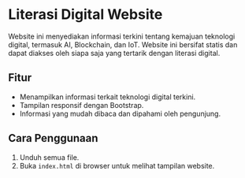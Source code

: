 # Literasi Digital Website

Website ini menyediakan informasi terkini tentang kemajuan teknologi digital, termasuk AI, Blockchain, dan IoT. Website ini bersifat statis dan dapat diakses oleh siapa saja yang tertarik dengan literasi digital.

## Fitur
- Menampilkan informasi terkait teknologi digital terkini.
- Tampilan responsif dengan Bootstrap.
- Informasi yang mudah dibaca dan dipahami oleh pengunjung.

## Cara Penggunaan
1. Unduh semua file.
2. Buka `index.html` di browser untuk melihat tampilan website.
